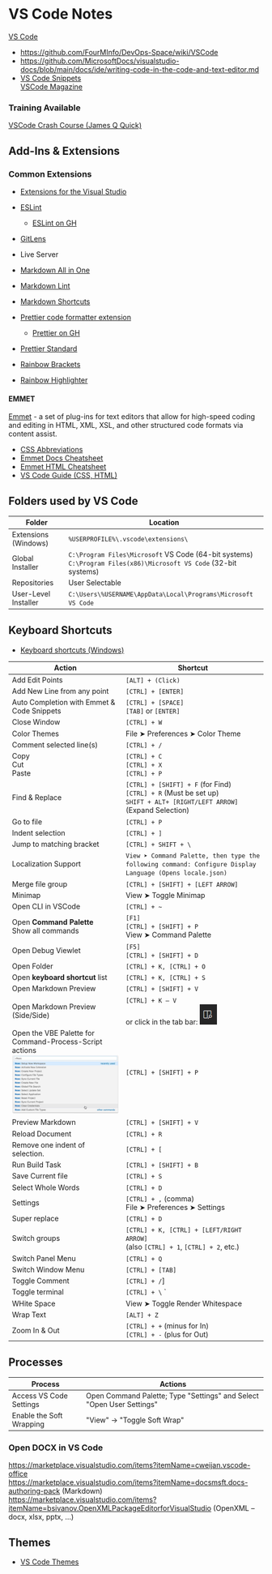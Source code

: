 # VS Code Notes
[VS Code](https://code.visualstudio.com/) 
- https://github.com/FourMInfo/DevOps-Space/wiki/VSCode
- https://github.com/MicrosoftDocs/visualstudio-docs/blob/main/docs/ide/writing-code-in-the-code-and-text-editor.md 
- [VS Code Snippets](https://code.visualstudio.com/docs/editor/userdefinedsnippets)  
[VSCode Magazine](https://visualstudiomagazine.com/ )

### Training Available
[VSCode Crash Course (James Q Quick)](https://www.youtube.com/watch?v=WPqXP_kLzpo) 

## Add-Ins & Extensions
### Common Extensions  
- [Extensions for the Visual Studio](https://marketplace.visualstudio.com/)  
- [ESLint](https://marketplace.visualstudio.com/items?itemName=dbaeumer.vscode-eslint)  
  - [ESLint on GH](https://github.com/eslint/eslint) 
- [GitLens](https://marketplace.visualstudio.com/items?itemName=eamodio.gitlens)  
- Live Server
- [Markdown All in One](https://marketplace.visualstudio.com/items?itemName=yzhang.markdown-all-in-one)
- [Markdown Lint](https://marketplace.visualstudio.com/items?itemName=DavidAnson.vscode-markdownlint)  
- [Markdown Shortcuts](https://marketplace.visualstudio.com/items?itemName=mdickin.markdown-shortcuts)  
- [Prettier code formatter extension](https://marketplace.visualstudio.com/items?itemName=esbenp.prettier-vscode) 
  - [Prettier on GH](https://github.com/prettier/prettier) 

- [Prettier Standard](https://marketplace.visualstudio.com/items?itemName=numso.prettier-standard-vscode)  
- [Rainbow Brackets](https://marketplace.visualstudio.com/items?itemName=2gua.rainbow-brackets)  
- [Rainbow Highlighter](https://marketplace.visualstudio.com/items?itemName=cobaltblu27.rainbow-highlighter)  

#### EMMET
[Emmet](https://www.emmet.io/) - a set of plug-ins for text editors that allow for high-speed coding and editing in HTML, XML, XSL, and other structured code formats via content assist.
- [CSS Abbreviations](https://docs.emmet.io/css-abbreviations/)
- [Emmet Docs Cheatsheet](https://docs.emmet.io/cheat-sheet/) 
- [Emmet HTML Cheatsheet](https://github.com/jamesqquick/emmet-html-snippets-cheatsheet)
- [VS Code Guide (CSS, HTML)](https://code.visualstudio.com/docs/editor/emmet)

## Folders used by VS Code
| Folder | Location |  
| --- | --- |  
| Extensions (Windows) | `%USERPROFILE%\.vscode\extensions\` |  
| Global Installer |`C:\Program Files\Microsoft` VS Code (64-bit systems) <BR> `C:\Program Files(x86)\Microsoft VS Code` (32-bit systems) |  
| Repositories |User Selectable|  
| User-Level Installer |`C:\Users\%USERNAME\AppData\Local\Programs\Microsoft VS Code`|  

## Keyboard Shortcuts
- [Keyboard shortcuts (Windows)](https://code.visualstudio.com/shortcuts/keyboard-shortcuts-windows.pdf)

| Action | Shortcut |  
| --- | --- |  
| Add Edit Points | `[ALT] + (Click)` |  
| Add New Line from any point | `[CTRL] + [ENTER]` |  
| Auto Completion with Emmet & Code Snippets | `[CTRL] + [SPACE]` <BR> `[TAB]` or `[ENTER]` | 
| Close Window | `[CTRL] + W` |  
| Color Themes | File ➤ Preferences ➤ Color Theme |  
| Comment selected line(s) | `[CTRL] + /` |  
| Copy <BR> Cut <BR> Paste | `[CTRL] + C` <BR> `[CTRL] + X` <BR> `[CTRL] + P` |  
| Find & Replace | `[CTRL] + [SHIFT] + F` (for Find) <BR> `[CTRL] + R` (Must be set up) <BR> `SHIFT + ALT+ [RIGHT/LEFT ARROW]` (Expand Selection)|  
| Go to file | `[CTRL] + P` |  
| Indent selection | `[CTRL] + ]` |   
| Jump to matching bracket | `[CTRL] + SHIFT + \` |  
| Localization Support | `View ➤ Command Palette, then type the following command: Configure Display Language (Opens locale.json)` |  
| Merge file group | `[CTRL] + [SHIFT] + [LEFT ARROW]` |  
| Minimap | View ➤ Toggle Minimap |  
| Open CLI in VSCode | `[CTRL] + ~` |  
| Open **Command Palette** <BR> Show all commands | `[F1]` <br> `[CTRL] + [SHIFT] + P` <BR> View ➤ Command Palette |  
| Open Debug Viewlet | `[F5]` <br> `[CTRL] + [SHIFT] + D` | 
| Open Folder | `[CTRL] + K, [CTRL] + O` | 
| Open **keyboard shortcut** list | `[CTRL] + K, [CTRL] + S` | 
| Open Markdown Preview | `[CTRL] + [SHIFT] + V` |   
| Open Markdown Preview (Side/Side) | `[CTRL] + K – V` <BR> or click in the tab bar:  ![Preview side/side](PreviewSxS.png) |  
| Open the VBE Palette for Command-Process-Script actions <br> ![VBE Palette](https://github.com/MrMikey59/00---Projects/blob/master/00Pictures/VBE%20Palette.png)|`[CTRL] + [SHIFT] + P `|  
| Preview Markdown | `[CTRL] + [SHIFT] + V` | 
| Reload Document | `[CTRL] + R` |  
| Remove one indent of selection. |`[CTRL] + [` |   
| Run Build Task | `[CTRL] + [SHIFT] + B` | 
| Save Current file |  `[CTRL] + S` |  
| Select Whole Words | `[CTRL] + D` | 
| Settings | `[CTRL] + ,`  (comma) <BR> File ➤ Preferences ➤ Settings|  
| Super replace | `[CTRL] + D` |  
| Switch groups  | `[CTRL] + K, [CTRL] + [LEFT/RIGHT ARROW]` <BR> (also `[CTRL] + 1`, `[CTRL] + 2`, etc.)| 
| Switch Panel Menu | `[CTRL] + Q` |  
| Switch Window Menu | `[CTRL] + [TAB]` |  
| Toggle Comment | `[CTRL] + /`] |
| Toggle terminal | `[CTRL] + \` ` |  
| WHite Space | View ➤ Toggle Render Whitespace |  
| Wrap Text | `[ALT] + Z` |  
| Zoom In & Out | `[CTRL] + +` (minus for In) <BR> `[CTRL] + -` (plus for Out) |  

## Processes
| Process | Actions |  
| -- | -- |  
| Access VS Code Settings | Open Command Palette; Type "Settings" and Select "Open User Settings" |  
| Enable the Soft Wrapping | "View" -> "Toggle Soft Wrap" |  


### Open DOCX in VS Code  
https://marketplace.visualstudio.com/items?itemName=cweijan.vscode-office  
https://marketplace.visualstudio.com/items?itemName=docsmsft.docs-authoring-pack (Markdown)  
https://marketplace.visualstudio.com/items?itemName=bsivanov.OpenXMLPackageEditorforVisualStudio (OpenXML – docx, xlsx, pptx, …)  

## Themes
- [VS Code Themes](https://vscodethemes.com/)  

